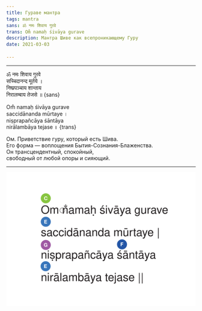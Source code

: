 ```yaml
---
title: Гураве мантра
tags: mantra
sans: ॐ नमः शिवाय गुरवे   
trans: Om̐ namaḥ śivāya gurave  
description: Мантра Шиве как всепроникающему Гуру
date: 2021-03-03

---
```


----

ॐ नमः शिवाय गुरवे     
सच्चिदानन्द मूर्तये ।   
निष्प्रपञ्चाय शान्ताय      
निरालम्बाय तेजसे ॥ {sans}

Om̐ namaḥ śivāya gurave      
saccidānanda mūrtaye ।    
niṣprapañcāya śāntāya      
nirālambāya tejase ॥ {trans}

Ом. Приветствие гуру, который есть Шива.   
Его форма — воплощения Бытия-Сознания-Блаженства.   
Он трансцендентный, спокойный,   
свободный от любой опоры и сияющий.   

----

![no-shadow](./Gurave.svg)

<audio-player title="Ty burhoe - Angels prayer" file="/audio/Ty-Burhoe-James-Hoskins-Cat-McCarthy-Manorama-and-Janaki-Kagel-Angels-Prayer.mp3" />